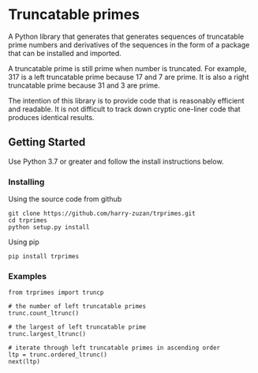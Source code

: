 # Truncatable primes

A Python library that generates that generates sequences of truncatable
prime numbers and derivatives of the sequences in the form of a package
that can be installed and imported.

A truncatable prime is still prime when number is truncated.  For example,
317 is a left truncatable prime because 17 and 7 are prime.  It is also a
right truncatable prime because 31 and 3 are prime.

The intention of this library is to provide code that is reasonably efficient
and readable.  It is not difficult to track down cryptic one-liner code
that produces identical results.

## Getting Started

Use Python 3.7 or greater and follow the install instructions below.

### Installing

Using the source code from github
```
git clone https://github.com/harry-zuzan/trprimes.git
cd trprimes
python setup.py install

```

Using pip
```
pip install trprimes

```


### Examples
```
from trprimes import truncp

# the number of left truncatable primes
trunc.count_ltrunc()

# the largest of left truncatable prime
trunc.largest_ltrunc()

# iterate through left truncatable primes in ascending order
ltp = trunc.ordered_ltrunc()
next(ltp)

```


